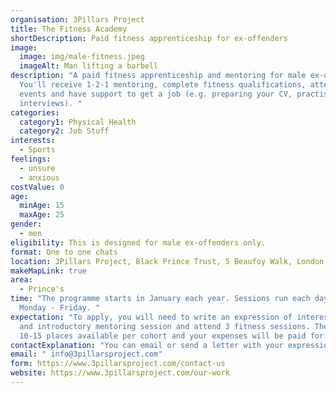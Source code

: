 ```yaml
---
organisation: 3Pillars Project
title: The Fitness Academy
shortDescription: Paid fitness apprenticeship for ex-offenders
image:
  image: img/male-fitness.jpeg
  imageAlt: Man lifting a barbell
description: "A paid fitness apprenticeship and mentoring for male ex-offenders.
  You'll receive 1-2-1 mentoring, complete fitness qualifications, attend social
  events and have support to get a job (e.g. preparing your CV, practising for
  interviews). "
categories:
  category1: Physical Health
  category2: Job Stuff
interests:
  - Sports
feelings:
  - unsure
  - anxious
costValue: 0
age:
  minAge: 15
  maxAge: 25
gender:
  - men
eligibility: This is designed for male ex-offenders only.
format: One to one chats
location: 3Pillars Project, Black Prince Trust, 5 Beaufoy Walk, London, SE11 6AA
makeMapLink: true
area:
  - Prince's
time: "The programme starts in January each year. Sessions run each day from
  Monday - Friday. "
expectation: "To apply, you will need to write an expression of interest, attend
  and introductory mentoring session and attend 3 fitness sessions. There are
  10-15 places available per cohort and your expenses will be paid for. "
contactExplanation: "You can email or send a letter with your expression of interest. "
email: " info@3pillarsproject.com"
form: https://www.3pillarsproject.com/contact-us
website: https://www.3pillarsproject.com/our-work
---
```

